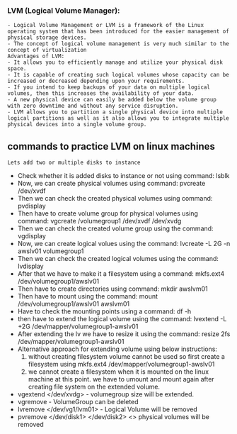 ### LVM (Logical Volume Manager):
    - Logical Volume Management or LVM is a framework of the Linux operating system that has been introduced for the easier management of physical storage devices. 
    - The concept of logical volume management is very much similar to the concept of virtualization
    Advantages of LVM:
    - It allows you to efficiently manage and utilize your physical disk space.
    - It is capable of creating such logical volumes whose capacity can be increased or decreased depending upon your requirements.
    - If you intend to keep backups of your data on multiple logical volumes, then this increases the availability of your data.
    - A new physical device can easily be added below the volume group with zero downtime and without any service disruption.
    - LVM allows you to partition a single physical device into multiple logical partitions as well as it also allows you to integrate multiple physical devices into a single volume group.

## commands to practice LVM on linux machines
    Lets add two or multiple disks to instance
- Check whether it is added disks to instance or not using command:
    lsblk 
- Now, we can create physical volumes using command:
    pvcreate /dev/xvdf
- Then we can check the created physical volumes using command:
    pvdisplay
- Then have to create volume group for physical volumes using command:
    vgcreate /volumegroup1 /dev/xvdf /dev/xvdg
- Then we can check the created volume group using the command:
    vgdisplay
- Now, we can create logical volues using the command:
    lvcreate -L 2G -n awslv01 volumegroup1
- Then we can check the created logical volumes using the command:
    lvdisplay
- After that we have to make it a filesystem using a command:
    mkfs.ext4 /dev/volumegroup1/awslv01
- Then have to create directories using command:
    mkdir awslvm01
- Then have to mount using the command:
    mount /dev/volumegroup1/awslv01 awslvm01
- Have to check the mounting points using a command:
    df -h
- then have to extend the logical volume using the command:
    lvextend -L +2G /dev/mapper/volumegroup1-awslv01
- After extending the lv we have to resize it using the command:
    resize 2fs /dev/mapper/volumegroup1-awslv01
- Alternative approach for extending volume using below instructions:
    1. without creating filesystem volume cannot be used so first create a filesystem using mkfs.ext4 /dev/mapper/volumegroup1-awslv01
    2. we cannot create a filesystem when it is mounted on the linux machine at this point. we have to umount and mount again after creating file system on the extended volume.
- vgextend <VG-Name> </dev/xvdg> - volumegroup size will be extended.
- vgremove <VG-Name> - VolumeGroup can be deleted
- lvremove </dev/vg1/lvm01> - Logical Volume will be removed
- pvremove </dev/disk1> </dev/disk2> <> physical volumes will be removed